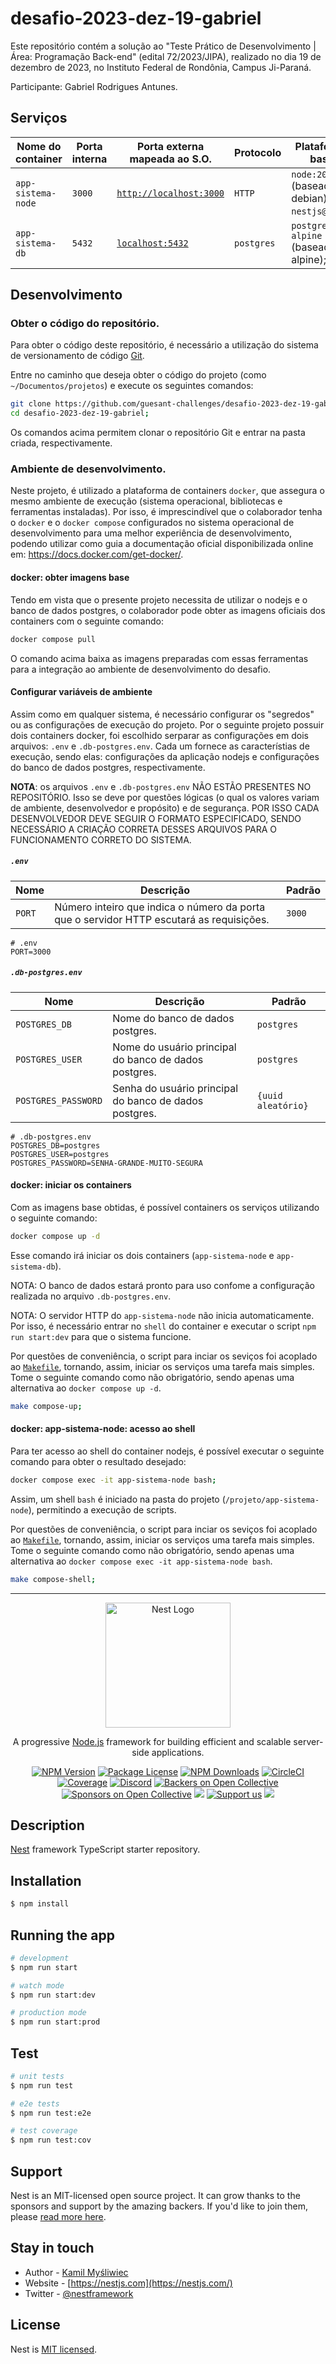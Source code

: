 # desafio-2023-dez-19-gabriel

Este repositório contém a solução ao "Teste Prático de Desenvolvimento | Área: Programação Back-end" (edital 72/2023/JIPA), realizado no dia 19 de dezembro de 2023, no Instituto Federal de Rondônia, Campus Ji-Paraná.

Participante: Gabriel Rodrigues Antunes.

## Serviços

| Nome do container  | Porta interna | Porta externa mapeada ao S.O.                    | Protocolo  | Plataforma base                             | Descrição                |
| ------------------ | ------------- | ------------------------------------------------ | ---------- | ------------------------------------------- | ------------------------ |
| `app-sistema-node` | `3000`        | [`http://localhost:3000`](http://localhost:3000) | `HTTP`     | `node:20` (baseado no debian); `nestjs@10`; | API HTTP REST.           |
| `app-sistema-db`   | `5432`        | [`localhost:5432`](localhost:5432)               | `postgres` | `postgres:16-alpine` (baseado no alpine);   | Banco de dados postgres. |

## Desenvolvimento

### Obter o código do repositório.

Para obter o código deste repositório, é necessário a utilização do sistema de versionamento de código [Git](https://git-scm.com/).

Entre no caminho que deseja obter o código do projeto (como `~/Documentos/projetos`) e execute os seguintes comandos:

```bash
git clone https://github.com/guesant-challenges/desafio-2023-dez-19-gabriel.git;
cd desafio-2023-dez-19-gabriel;
```

Os comandos acima permitem clonar o repositório Git e entrar na pasta criada, respectivamente.

### Ambiente de desenvolvimento.

Neste projeto, é utilizado a plataforma de containers `docker`, que assegura o mesmo ambiente de execução (sistema operacional, bibliotecas e ferramentas instaladas). Por isso, é imprescindível que o colaborador tenha o `docker` e o `docker compose` configurados no sistema operacional de desenvolvimento para uma melhor experiência de desenvolvimento, podendo utilizar como guia a documentação oficial disponibilizada online em: <https://docs.docker.com/get-docker/>.

#### docker: obter imagens base

Tendo em vista que o presente projeto necessita de utilizar o nodejs e o banco de dados postgres, o colaborador pode obter as imagens oficiais dos containers com o seguinte comando:

```bash
docker compose pull
```

O comando acima baixa as imagens preparadas com essas ferramentas para a integração ao ambiente de desenvolvimento do desafio.

#### Configurar variáveis de ambiente

Assim como em qualquer sistema, é necessário configurar os "segredos" ou as configurações de execução do projeto. Por o seguinte projeto possuir dois containers docker, foi escolhido serparar as configurações em dois arquivos: `.env` e `.db-postgres.env`. Cada um fornece as característias de execução, sendo elas: configurações da aplicação nodejs e configurações do banco de dados postgres, respectivamente.

**NOTA**: os arquivos `.env` e `.db-postgres.env` NÃO ESTÃO PRESENTES NO REPOSITÓRIO. Isso se deve por questões lógicas (o qual os valores variam de ambiente, desenvolvedor e propósito) e de segurança. POR ISSO CADA DESENVOLVEDOR DEVE SEGUIR O FORMATO ESPECIFICADO, SENDO NECESSÁRIO A CRIAÇÃO CORRETA DESSES ARQUIVOS PARA O FUNCIONAMENTO CORRETO DO SISTEMA.

##### `.env`

| Nome   | Descrição                                                                                | Padrão |
| ------ | ---------------------------------------------------------------------------------------- | ------ |
| `PORT` | Número inteiro que indica o número da porta que o servidor HTTP escutará as requisições. | `3000` |

```env
# .env
PORT=3000
```

##### `.db-postgres.env`

| Nome                | Descrição                                              | Padrão             |
| ------------------- | ------------------------------------------------------ | ------------------ |
| `POSTGRES_DB`       | Nome do banco de dados postgres.                       | `postgres`         |
| `POSTGRES_USER`     | Nome do usuário principal do banco de dados postgres.  | `postgres`         |
| `POSTGRES_PASSWORD` | Senha do usuário principal do banco de dados postgres. | `{uuid aleatório}` |

```env
# .db-postgres.env
POSTGRES_DB=postgres
POSTGRES_USER=postgres
POSTGRES_PASSWORD=SENHA-GRANDE-MUITO-SEGURA
```

#### docker: iniciar os containers

Com as imagens base obtidas, é possível containers os serviços utilizando o seguinte comando:

```bash
docker compose up -d
```

Esse comando irá iniciar os dois containers (`app-sistema-node` e `app-sistema-db`).

NOTA: O banco de dados estará pronto para uso confome a configuração realizada no arquivo `.db-postgres.env`.

NOTA: O servidor HTTP do `app-sistema-node` não inicia automaticamente. Por isso, é necessário entrar no `shell` do container e executar o script `npm run start:dev` para que o sistema funcione.

Por questões de conveniência, o script para inciar os seviços foi acoplado ao [`Makefile`](./Makefile), tornando, assim, iniciar os serviços uma tarefa mais simples. Tome o seguinte comando como não obrigatório, sendo apenas uma alternativa ao `docker compose up -d`.

```bash
make compose-up;
```

#### docker: app-sistema-node: acesso ao shell

Para ter acesso ao shell do container nodejs, é possível executar o seguinte comando para obter o resultado desejado:

```bash
docker compose exec -it app-sistema-node bash;
```

Assim, um shell `bash` é iniciado na pasta do projeto (`/projeto/app-sistema-node`), permitindo a execução de scripts.

Por questões de conveniência, o script para inciar os seviços foi acoplado ao [`Makefile`](./Makefile), tornando, assim, iniciar os serviços uma tarefa mais simples. Tome o seguinte comando como não obrigatório, sendo apenas uma alternativa ao `docker compose exec -it app-sistema-node bash`.

```bash
make compose-shell;
```

---

<p align="center">
  <a href="http://nestjs.com/" target="blank"><img src="https://nestjs.com/img/logo-small.svg" width="200" alt="Nest Logo" /></a>
</p>

[circleci-image]: https://img.shields.io/circleci/build/github/nestjs/nest/master?token=abc123def456
[circleci-url]: https://circleci.com/gh/nestjs/nest

  <p align="center">A progressive <a href="http://nodejs.org" target="_blank">Node.js</a> framework for building efficient and scalable server-side applications.</p>
    <p align="center">
<a href="https://www.npmjs.com/~nestjscore" target="_blank"><img src="https://img.shields.io/npm/v/@nestjs/core.svg" alt="NPM Version" /></a>
<a href="https://www.npmjs.com/~nestjscore" target="_blank"><img src="https://img.shields.io/npm/l/@nestjs/core.svg" alt="Package License" /></a>
<a href="https://www.npmjs.com/~nestjscore" target="_blank"><img src="https://img.shields.io/npm/dm/@nestjs/common.svg" alt="NPM Downloads" /></a>
<a href="https://circleci.com/gh/nestjs/nest" target="_blank"><img src="https://img.shields.io/circleci/build/github/nestjs/nest/master" alt="CircleCI" /></a>
<a href="https://coveralls.io/github/nestjs/nest?branch=master" target="_blank"><img src="https://coveralls.io/repos/github/nestjs/nest/badge.svg?branch=master#9" alt="Coverage" /></a>
<a href="https://discord.gg/G7Qnnhy" target="_blank"><img src="https://img.shields.io/badge/discord-online-brightgreen.svg" alt="Discord"/></a>
<a href="https://opencollective.com/nest#backer" target="_blank"><img src="https://opencollective.com/nest/backers/badge.svg" alt="Backers on Open Collective" /></a>
<a href="https://opencollective.com/nest#sponsor" target="_blank"><img src="https://opencollective.com/nest/sponsors/badge.svg" alt="Sponsors on Open Collective" /></a>
  <a href="https://paypal.me/kamilmysliwiec" target="_blank"><img src="https://img.shields.io/badge/Donate-PayPal-ff3f59.svg"/></a>
    <a href="https://opencollective.com/nest#sponsor"  target="_blank"><img src="https://img.shields.io/badge/Support%20us-Open%20Collective-41B883.svg" alt="Support us"></a>
  <a href="https://twitter.com/nestframework" target="_blank"><img src="https://img.shields.io/twitter/follow/nestframework.svg?style=social&label=Follow"></a>
</p>
  <!--[![Backers on Open Collective](https://opencollective.com/nest/backers/badge.svg)](https://opencollective.com/nest#backer)
  [![Sponsors on Open Collective](https://opencollective.com/nest/sponsors/badge.svg)](https://opencollective.com/nest#sponsor)-->

## Description

[Nest](https://github.com/nestjs/nest) framework TypeScript starter repository.

## Installation

```bash
$ npm install
```

## Running the app

```bash
# development
$ npm run start

# watch mode
$ npm run start:dev

# production mode
$ npm run start:prod
```

## Test

```bash
# unit tests
$ npm run test

# e2e tests
$ npm run test:e2e

# test coverage
$ npm run test:cov
```

## Support

Nest is an MIT-licensed open source project. It can grow thanks to the sponsors and support by the amazing backers. If you'd like to join them, please [read more here](https://docs.nestjs.com/support).

## Stay in touch

- Author - [Kamil Myśliwiec](https://kamilmysliwiec.com)
- Website - [https://nestjs.com](https://nestjs.com/)
- Twitter - [@nestframework](https://twitter.com/nestframework)

## License

Nest is [MIT licensed](LICENSE).
